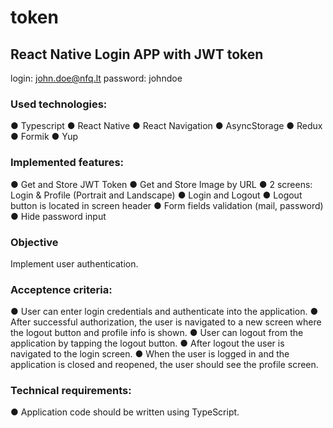 # token

## React Native Login APP with JWT token

login: john.doe@nfq.lt
password: johndoe

### Used technologies:

● Typescript
● React Native
● React Navigation
● AsyncStorage
● Redux
● Formik
● Yup

### Implemented features:

● Get and Store JWT Token
● Get and Store Image by URL
● 2 screens: Login & Profile (Portrait and Landscape)
● Login and Logout
● Logout button is located in screen header
● Form fields validation (mail, password)
● Hide password input

### Objective

Implement user authentication.

### Acceptence criteria:

● User can enter login credentials and authenticate into the application.
● After successful authorization, the user is navigated to a new screen where the logout
button and profile info is shown.
● User can logout from the application by tapping the logout button.
● After logout the user is navigated to the login screen.
● When the user is logged in and the application is closed and reopened, the user should
see the profile screen.

### Technical requirements:

● Application code should be written using TypeScript.
